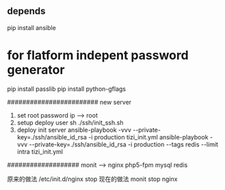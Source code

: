 depends
--------------

pip install ansible

# for flatform indepent password generator
pip install passlib
pip install python-gflags

########################
new server
1. set root password
   ip --> root
2. setup deploy user
    sh ./ssh/init_ssh.sh
3. deploy init server
    ansible-playbook -vvv --private-key=./ssh/ansible_id_rsa -i production tizi_init.yml
    ansible-playbook -vvv --private-key=./ssh/ansible_id_rsa -i production --tags redis --limit intra tizi_init.yml


###################
monit --> nginx php5-fpm mysql redis

原来的做法  /etc/init.d/nginx stop
现在的做法  monit stop nginx

